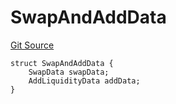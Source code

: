 # SwapAndAddData
[Git Source](https://github.com/ArrakisFinance/arrakis-modular/blob/main/src/structs/SPrivateRouter.sol)


```solidity
struct SwapAndAddData {
    SwapData swapData;
    AddLiquidityData addData;
}
```

